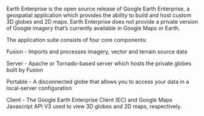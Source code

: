 Earth Enterprise is the open source release of Google Earth Enterprise, a geospatial application which provides the ability to build and host custom 3D globes and 2D maps. Earth Enterprise does not provide a private version of Google imagery that’s currently available in Google Maps or Earth.

The application suite consists of four core components:

Fusion - Imports and processes imagery, vector and terrain source data

Server - Apache or Tornado-based server which hosts the private globes built by Fusion

Portable - A disconnected globe that allows you to access your data in a local-server configuration

Client - The Google Earth Enterprise Client (EC) and Google Maps Javascript API V3 used to view 3D globes and 2D maps, respectively.